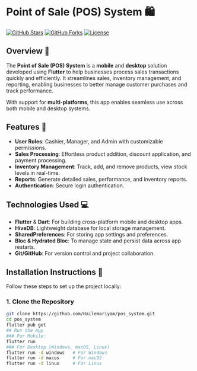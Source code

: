 # Point of Sale (POS) System 🛍️

[![GitHub Stars](https://img.shields.io/github/stars/Hailemariyam/pos_system?style=social)](https://github.com/Hailemariyam/pos_system) 
[![GitHub Forks](https://img.shields.io/github/forks/Hailemariyam/pos_system?style=social)](https://github.com/Hailemariyam/pos_system)
[![License](https://img.shields.io/github/license/Hailemariyam/pos_system)](https://github.com/Hailemariyam/pos_system/blob/main/LICENSE)

## Overview 🚀

The **Point of Sale (POS) System** is a **mobile** and **desktop** solution developed using **Flutter** to help businesses process sales transactions quickly and efficiently. It streamlines sales, inventory management, and reporting, enabling businesses to better manage customer purchases and track performance.

With support for **multi-platforms**, this app enables seamless use across both mobile and desktop systems. 

## Features 🎉

- **User Roles**: Cashier, Manager, and Admin with customizable permissions.
- **Sales Processing**: Effortless product addition, discount application, and payment processing.
- **Inventory Management**: Track, add, and remove products, view stock levels in real-time.
- **Reports**: Generate detailed sales, performance, and inventory reports.
- **Authentication**: Secure login authentication.

## Technologies Used 💻

- **Flutter** & **Dart**: For building cross-platform mobile and desktop apps.
- **HiveDB**: Lightweight database for local storage management.
- **SharedPreferences**: For storing app settings and preferences.
- **Bloc & Hydrated Bloc**: To manage state and persist data across app restarts.
- **Git/GitHub**: For version control and project collaboration.

## Installation Instructions 🔧

Follow these steps to set up the project locally:

### 1. Clone the Repository
```bash
git clone https://github.com/Hailemariyam/pos_system.git
cd pos_system
flutter pub get
## Run the App
### For Mobile:
flutter run
### For Desktop (Windows, macOS, Linux)
flutter run -d windows   # For Windows
flutter run -d macos     # For macOS
flutter run -d linux     # For Linux

